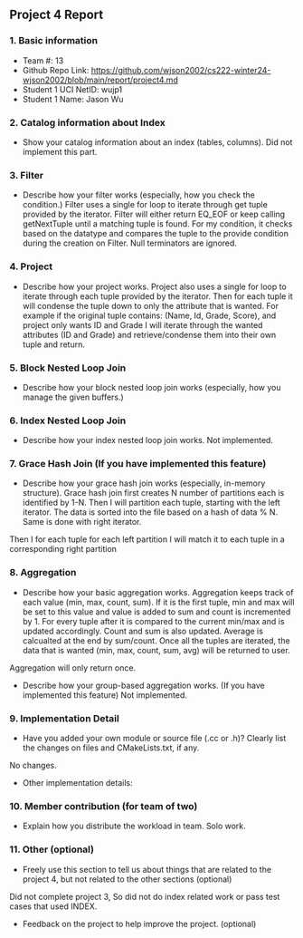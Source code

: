 ## Project 4 Report


### 1. Basic information
- Team #: 13
- Github Repo Link: https://github.com/wjson2002/cs222-winter24-wjson2002/blob/main/report/project4.md
- Student 1 UCI NetID: wujp1
- Student 1 Name: Jason Wu


### 2. Catalog information about Index
- Show your catalog information about an index (tables, columns).
Did not implement this part.


### 3. Filter
- Describe how your filter works (especially, how you check the condition.)
Filter uses a single for loop to iterate through get tuple provided by the iterator. Filter
will either return EQ_EOF or keep calling getNextTuple until a matching tuple is found.
For my condition, it checks based on the datatype and compares the tuple to the provide
condition during the creation on Filter. Null terminators are ignored.


### 4. Project
- Describe how your project works.
Project also uses a single for loop to iterate through each tuple provided by the iterator.
Then for each tuple it will condense the tuple down to only the attribute that is wanted.
For example if the original tuple contains: (Name, Id, Grade, Score), and project only wants ID and Grade
I will iterate through the wanted attributes (ID and Grade) and retrieve/condense them into their own tuple and return.


### 5. Block Nested Loop Join
- Describe how your block nested loop join works (especially, how you manage the given buffers.)



### 6. Index Nested Loop Join
- Describe how your index nested loop join works.
Not implemented.


### 7. Grace Hash Join (If you have implemented this feature)
- Describe how your grace hash join works (especially, in-memory structure).
Grace hash join first creates N number of partitions each is identified by 1-N.
Then I will partition each tuple, starting with the left iterator. The data is sorted into 
the file based on a hash of data % N. Same is done with right iterator.

Then I for each tuple for each left partition I will match it to each tuple in a corresponding right partition


### 8. Aggregation
- Describe how your basic aggregation works.
Aggregation keeps track of each value (min, max, count, sum). If it is the first tuple, min and max will be set to this value
and value is added to sum and count is incremented by 1. For every tuple after it is compared to the current min/max and is updated accordingly.
Count and sum is also updated. Average is calcualted at the end by sum/count.
Once all the tuples are iterated, the data that is wanted (min, max, count, sum, avg) will be returned to user.

Aggregation will only return once.

- Describe how your group-based aggregation works. (If you have implemented this feature)
Not implemented.


### 9. Implementation Detail
- Have you added your own module or source file (.cc or .h)?
  Clearly list the changes on files and CMakeLists.txt, if any.
  
No changes.


- Other implementation details:



### 10. Member contribution (for team of two)
- Explain how you distribute the workload in team.
Solo work.


### 11. Other (optional)
- Freely use this section to tell us about things that are related to the project 4, but not related to the other sections (optional)

Did not complete project 3, So did not do index related work or pass test cases that used INDEX.


- Feedback on the project to help improve the project. (optional)

